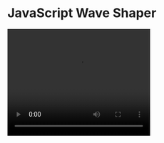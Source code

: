 # JavaScript Wave Shaper

<video width="320" height="240" controls>
  <source type="video/webm" src="/110hz.webm">
</video>
